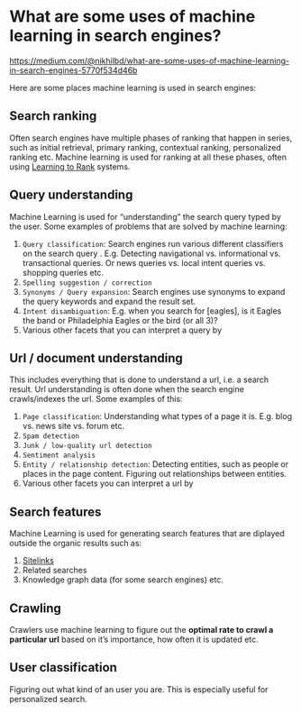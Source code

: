 # What are some uses of machine learning in search engines?
https://medium.com/@nikhilbd/what-are-some-uses-of-machine-learning-in-search-engines-5770f534d46b

Here are some places machine learning is used in search engines:

## Search ranking
Often search engines have multiple phases of ranking that happen in series, such as initial retrieval, primary ranking, contextual ranking, personalized ranking etc. Machine learning is used for ranking at all these phases, often using [Learning to Rank][1] systems.

## Query understanding
Machine Learning is used for “understanding” the search query typed by the user. Some examples of problems that are solved by machine learning:

1. `Query classification`: Search engines run various different classifiers on the search query . E.g. Detecting navigational vs. informational vs. transactional queries. Or news queries vs. local intent queries vs. shopping queries etc.
1. `Spelling suggestion / correction`
1. `Synonyms / Query expansion`: Search engines use synonyms to expand the query keywords and expand the result set.
1. `Intent disambiguation`: E.g. when you search for [eagles], is it Eagles the band or Philadelphia Eagles or the bird (or all 3)?
1. Various other facets that you can interpret a query by

## Url / document understanding
This includes everything that is done to understand a url, i.e. a search result. Url understanding is often done when the search engine crawls/indexes the url. Some examples of this:

1. `Page classification`: Understanding what types of a page it is. E.g. blog vs. news site vs. forum etc.
1. `Spam detection`
1. `Junk / low-quality url detection`
1. `Sentiment analysis`
1. `Entity / relationship detection`: Detecting entities, such as people or places in the page content. Figuring out relationships between entities.
1. Various other facets you can interpret a url by

## Search features
Machine Learning is used for generating search features that are diplayed outside the organic results such as:

1. [Sitelinks][2]
1. Related searches
1. Knowledge graph data (for some search engines) etc.

## Crawling
Crawlers use machine learning to figure out the **optimal rate to crawl a particular url** based on it’s importance, how often it is updated etc.

## User classification
Figuring out what kind of an user you are. This is especially useful for personalized search.


[1]: https://www.quora.com/What-is-the-intuitive-explanation-of-Learning-to-Rank-and-algorithms-like-RankNet-LambdaRank-and-LambdaMART/answer/Nikhil-Dandekar
[2]: https://support.google.com/webmasters/answer/47334?hl=en
